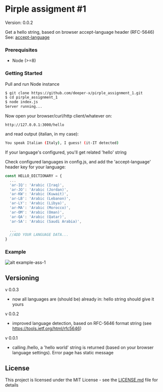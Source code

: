 # Pirple assigment #1

Version: 0.0.2

Get a hello string, based on browser accept-language header (RFC-5646)
See: [accept-language](https://developer.mozilla.org/en-US/docs/Web/HTTP/Headers/Accept-Language)


### Prerequisites

* Node (>=8)

### Getting Started

Pull and run Node instance
```bash
$ git clone https://github.com/deeper-x/pirple_assignment_1.git
$ cd pirple_assignment_1
$ node index.js
Server running...

```

Now open your browser/curl/http client/whatever on:
```
http://127.0.0.1:3000/hello
```

and read output (italian, in my case):
```bash
You speak Italian (Italy), I guess! (it-IT detected)
```
If your language's configured, you'll get related 'hello' string

Check configured languages in config.js, and add the 'accept-language' header key for your language:
```javascript
const HELLO_DICTIONARY = {
  ...
  'ar-IQ': 'Arabic (Iraq)',
  'ar-JO': 'Arabic (Jordan)',
  'ar-KW': 'Arabic (Kuwait)',
  'ar-LB': 'Arabic (Lebanon)',
  'ar-LY': 'Arabic (Libya)',
  'ar-MA': 'Arabic (Morocco)',
  'ar-OM': 'Arabic (Oman)',
  'ar-QA': 'Arabic (Qatar)',
  'ar-SA': 'Arabic (Saudi Arabia)',

  ...
  //ADD YOUR LANGUAGE DATA...
}
```


### Example
![alt example-ass-1](https://preview.ibb.co/mSg7qf/pirple.png)


## Versioning
v 0.0.3
* now all languages are (should be) already in: hello string should give it yours

v 0.0.2
* improved language detection, based on RFC-5646 format string (see https://tools.ietf.org/html/rfc5646)

v 0.0.1
* calling /hello, a 'hello world' string is returned (based on your browser language settings). Error page has static message


## License

This project is licensed under the MIT License - see the [LICENSE.md](LICENSE.md) file for details

